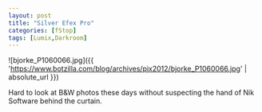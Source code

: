 ```yaml
---
layout: post
title: "Silver Efex Pro"
categories: [fStop]
tags: [Lumix,Darkroom]
---
```



![bjorke_P1060066.jpg]({{ 'https://www.botzilla.com/blog/archives/pix2012/bjorke_P1060066.jpg' | absolute_url }})

Hard to look at B&amp;W photos these days without suspecting the hand of Nik Software behind the curtain.

